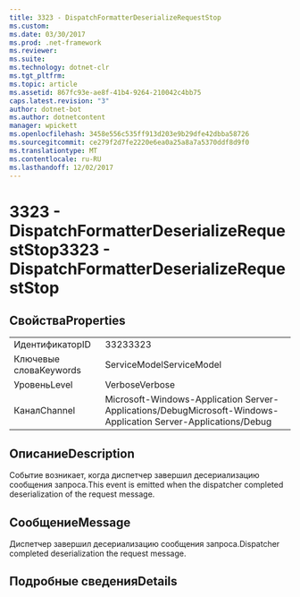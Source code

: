 ```yaml
---
title: 3323 - DispatchFormatterDeserializeRequestStop
ms.custom: 
ms.date: 03/30/2017
ms.prod: .net-framework
ms.reviewer: 
ms.suite: 
ms.technology: dotnet-clr
ms.tgt_pltfrm: 
ms.topic: article
ms.assetid: 867fc93e-ae8f-41b4-9264-210042c4bb75
caps.latest.revision: "3"
author: dotnet-bot
ms.author: dotnetcontent
manager: wpickett
ms.openlocfilehash: 3458e556c535ff913d203e9b29dfe42dbba58726
ms.sourcegitcommit: ce279f2d7fe2220e6ea0a25a8a7a5370ddf8d9f0
ms.translationtype: MT
ms.contentlocale: ru-RU
ms.lasthandoff: 12/02/2017
---
```

# <a name="3323---dispatchformatterdeserializerequeststop"></a><span data-ttu-id="9fcbb-102">3323 - DispatchFormatterDeserializeRequestStop</span><span class="sxs-lookup"><span data-stu-id="9fcbb-102">3323 - DispatchFormatterDeserializeRequestStop</span></span>
## <a name="properties"></a><span data-ttu-id="9fcbb-103">Свойства</span><span class="sxs-lookup"><span data-stu-id="9fcbb-103">Properties</span></span>  
  
|||  
|-|-|  
|<span data-ttu-id="9fcbb-104">Идентификатор</span><span class="sxs-lookup"><span data-stu-id="9fcbb-104">ID</span></span>|<span data-ttu-id="9fcbb-105">3323</span><span class="sxs-lookup"><span data-stu-id="9fcbb-105">3323</span></span>|  
|<span data-ttu-id="9fcbb-106">Ключевые слова</span><span class="sxs-lookup"><span data-stu-id="9fcbb-106">Keywords</span></span>|<span data-ttu-id="9fcbb-107">ServiceModel</span><span class="sxs-lookup"><span data-stu-id="9fcbb-107">ServiceModel</span></span>|  
|<span data-ttu-id="9fcbb-108">Уровень</span><span class="sxs-lookup"><span data-stu-id="9fcbb-108">Level</span></span>|<span data-ttu-id="9fcbb-109">Verbose</span><span class="sxs-lookup"><span data-stu-id="9fcbb-109">Verbose</span></span>|  
|<span data-ttu-id="9fcbb-110">Канал</span><span class="sxs-lookup"><span data-stu-id="9fcbb-110">Channel</span></span>|<span data-ttu-id="9fcbb-111">Microsoft-Windows-Application Server-Applications/Debug</span><span class="sxs-lookup"><span data-stu-id="9fcbb-111">Microsoft-Windows-Application Server-Applications/Debug</span></span>|  
  
## <a name="description"></a><span data-ttu-id="9fcbb-112">Описание</span><span class="sxs-lookup"><span data-stu-id="9fcbb-112">Description</span></span>  
 <span data-ttu-id="9fcbb-113">Событие возникает, когда диспетчер завершил десериализацию сообщения запроса.</span><span class="sxs-lookup"><span data-stu-id="9fcbb-113">This event is emitted when the dispatcher completed deserialization of the request message.</span></span>  
  
## <a name="message"></a><span data-ttu-id="9fcbb-114">Сообщение</span><span class="sxs-lookup"><span data-stu-id="9fcbb-114">Message</span></span>  
 <span data-ttu-id="9fcbb-115">Диспетчер завершил десериализацию сообщения запроса.</span><span class="sxs-lookup"><span data-stu-id="9fcbb-115">Dispatcher completed deserialization the request message.</span></span>  
  
## <a name="details"></a><span data-ttu-id="9fcbb-116">Подробные сведения</span><span class="sxs-lookup"><span data-stu-id="9fcbb-116">Details</span></span>
